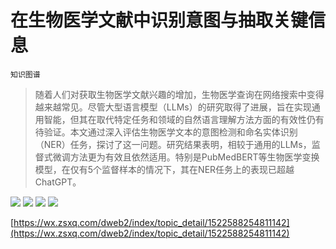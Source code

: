 # 在生物医学文献中识别意图与抽取关键信息
`知识图谱`
> 随着人们对获取生物医学文献兴趣的增加，生物医学查询在网络搜索中变得越来越常见。尽管大型语言模型（LLMs）的研究取得了进展，旨在实现通用智能，但其在取代特定任务和领域的自然语言理解方法方面的有效性仍有待验证。本文通过深入评估生物医学文本的意图检测和命名实体识别（NER）任务，探讨了这一问题。研究结果表明，相较于通用的LLMs，监督式微调方法更为有效且依然适用。特别是PubMedBERT等生物医学变换模型，在仅有5个监督样本的情况下，其在NER任务上的表现已超越ChatGPT。

![](https://raw.githubusercontent.com/HuggingAGI/HuggingArxiv/main/paper_images/2404.03598/google_trends_fig1_2023.png)
![](https://raw.githubusercontent.com/HuggingAGI/HuggingArxiv/main/paper_images/2404.03598/bing_trends_fig2_2023.png)
![](https://raw.githubusercontent.com/HuggingAGI/HuggingArxiv/main/paper_images/2404.03598/data_ablation_pubmedbert.png)
![](https://raw.githubusercontent.com/HuggingAGI/HuggingArxiv/main/paper_images/2404.03598/data_ablation_binder_pubmedbert.png)

[https://wx.zsxq.com/dweb2/index/topic_detail/1522588254811142](https://wx.zsxq.com/dweb2/index/topic_detail/1522588254811142)
